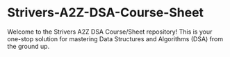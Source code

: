 # Strivers-A2Z-DSA-Course-Sheet
Welcome to the Strivers A2Z DSA Course/Sheet repository! This is your one-stop solution for mastering Data Structures and Algorithms (DSA) from the ground up.
